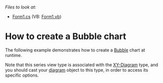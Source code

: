<!-- default file list -->
*Files to look at*:

* [Form1.cs](./CS/Series_BubbleChart/Form1.cs) (VB: [Form1.vb](./VB/Series_BubbleChart/Form1.vb))
<!-- default file list end -->
# How to create a Bubble chart

The following example demonstrates how to create a [Bubble](https://docs.devexpress.com/WindowsForms/5212/controls-and-libraries/chart-control/series-views/2d-series-views/point-and-line-series-views/bubble-chart?p=netframework) chart at runtime.

Note that this series view type is associated with the [XY-Diagram](https://docs.devexpress.com/WindowsForms/5908/controls-and-libraries/chart-control/diagram/xy-diagram?p=netframework) type, and you should cast your [diagram](https://docs.devexpress.com/WindowsForms/DevExpress.XtraCharts.ChartControl.Diagram?p=netframework) object to this type, in order to access its specific options.
